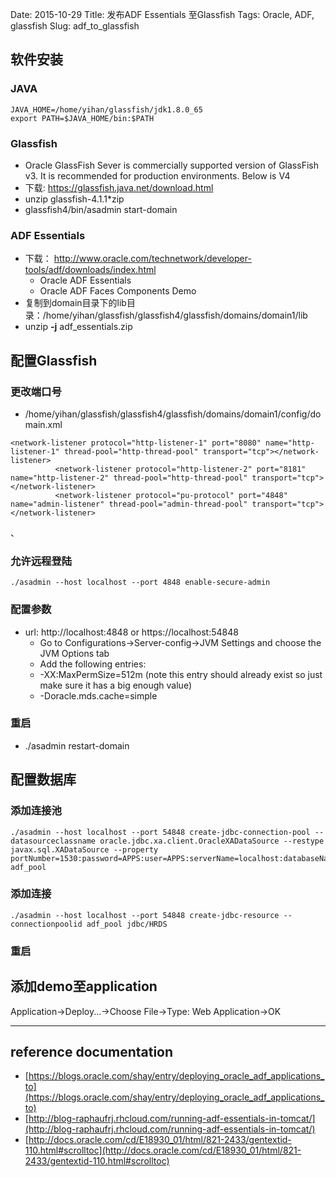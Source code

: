 Date: 2015-10-29
Title: 发布ADF Essentials 至Glassfish
Tags: Oracle, ADF, glassfish
Slug: adf_to_glassfish


## 软件安装

### JAVA
```
JAVA_HOME=/home/yihan/glassfish/jdk1.8.0_65
export PATH=$JAVA_HOME/bin:$PATH
```
### Glassfish
- Oracle GlassFish Sever is commercially supported version of GlassFish v3. It is recommended for production environments. 
Below is V4  
- 下载: https://glassfish.java.net/download.html
- unzip glassfish-4.1.1*zip
- glassfish4/bin/asadmin start-domain

### ADF Essentials
- 下载： http://www.oracle.com/technetwork/developer-tools/adf/downloads/index.html
	- Oracle ADF Essentials
	- Oracle ADF Faces Components Demo
- 复制到domain目录下的lib目录：/home/yihan/glassfish/glassfish4/glassfish/domains/domain1/lib
- unzip **-j** adf_essentials.zip

## 配置Glassfish

### 更改端口号

- /home/yihan/glassfish/glassfish4/glassfish/domains/domain1/config/domain.xml
```
<network-listener protocol="http-listener-1" port="8080" name="http-listener-1" thread-pool="http-thread-pool" transport="tcp"></network-listener>
          <network-listener protocol="http-listener-2" port="8181" name="http-listener-2" thread-pool="http-thread-pool" transport="tcp"></network-listener>
          <network-listener protocol="pu-protocol" port="4848" name="admin-listener" thread-pool="admin-thread-pool" transport="tcp"></network-listener>
```
、

### 允许远程登陆
`./asadmin --host localhost --port 4848 enable-secure-admin`
### 配置参数
- url: http://localhost:4848 or https://localhost:54848
	- Go to Configurations->Server-config->JVM Settings and choose the JVM Options tab
	- Add the following entries:
	- -XX:MaxPermSize=512m (note this entry should already exist so just make sure it has a big enough value)
	- -Doracle.mds.cache=simple

### 重启
- ./asadmin restart-domain


## 配置数据库

### 添加连接池
```
./asadmin --host localhost --port 54848 create-jdbc-connection-pool --datasourceclassname oracle.jdbc.xa.client.OracleXADataSource --restype javax.sql.XADataSource --property portNumber=1530:password=APPS:user=APPS:serverName=localhost:databaseName=DEMO:connectionAttributes=\; adf_pool
```

### 添加连接
```
./asadmin --host localhost --port 54848 create-jdbc-resource --connectionpoolid adf_pool jdbc/HRDS
```

### 重启



## 添加demo至application

Application->Deploy...->Choose File->Type: Web Application->OK

- - -

## reference documentation

- [https://blogs.oracle.com/shay/entry/deploying_oracle_adf_applications_to](https://blogs.oracle.com/shay/entry/deploying_oracle_adf_applications_to)
- [http://blog-raphaufrj.rhcloud.com/running-adf-essentials-in-tomcat/](http://blog-raphaufrj.rhcloud.com/running-adf-essentials-in-tomcat/)
- [http://docs.oracle.com/cd/E18930_01/html/821-2433/gentextid-110.html#scrolltoc](http://docs.oracle.com/cd/E18930_01/html/821-2433/gentextid-110.html#scrolltoc)
